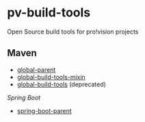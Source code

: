 pv-build-tools
==============

Open Source build tools for pro!vision projects

Maven
-----

* [global-parent](maven/global-parent)
* [global-build-tools-mixin](maven/global-build-tools-mixin)
* [global-build-tools](maven/global-build-tools) (deprecated)

_Spring Boot_

* [spring-boot-parent](maven/spring-boot-parent)
